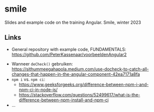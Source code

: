 # smile
Slides and example code on the training Angular. Smile, winter 2023

## Links
- General repository with example code, FUNDAMENTALS: https://github.com/PeterKassenaar/voorbeeldenAngular2
<!-- - General repository with example code, ADVANCED: https://github.com/PeterKassenaar/AngularAdvanced -->
- Wanneer `deCheck()` gebruiken: https://sithummeegahapola.medium.com/use-docheck-to-catch-all-changes-that-happen-in-the-angular-component-42ea7171a8fa
- `npm i` vs. `npm ci`:
  - https://www.geeksforgeeks.org/difference-between-npm-i-and-npm-ci-in-node-js/
  - https://stackoverflow.com/questions/52499617/what-is-the-difference-between-npm-install-and-npm-ci
- ...
